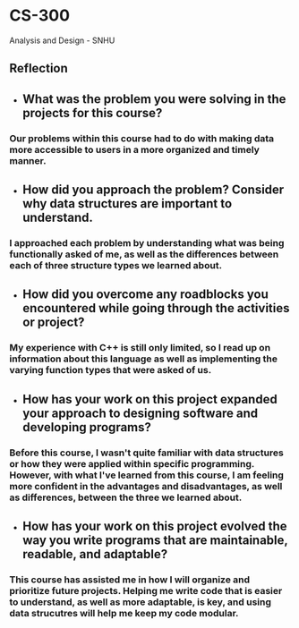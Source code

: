 # CS-300
Analysis and Design - SNHU

## Reflection
* ## What was the problem you were solving in the projects for this course?
### Our problems within this course had to do with making data more accessible to users in a more organized and timely manner.
* ## How did you approach the problem? Consider why data structures are important to understand.
### I approached each problem by understanding what was being functionally asked of me, as well as the differences between each of three structure types we learned about. 
* ## How did you overcome any roadblocks you encountered while going through the activities or project?
### My experience with C++ is still only limited, so I read up on information about this language as well as implementing the varying function types that were asked of us. 
* ## How has your work on this project expanded your approach to designing software and developing programs?
### Before this course, I wasn't quite familiar with data structures or how they were applied within specific programming. However, with what I've learned from this course, I am feeling more confident in the advantages and disadvantages, as well as differences, between the three we learned about.
* ## How has your work on this project evolved the way you write programs that are maintainable, readable, and adaptable?
### This course has assisted me in how I will organize and prioritize future projects. Helping me write code that is easier to understand, as well as more adaptable, is key, and using data strucutres will help me keep my code modular.
